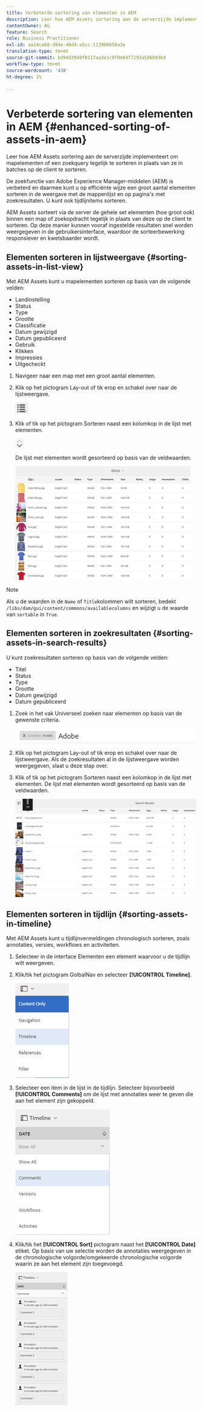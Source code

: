 ```yaml
---
title: Verbeterde sortering van elementen in AEM
description: Leer hoe AEM Assets sortering aan de serverzijde implementeert om mapelementen of een zoekquery tegelijk te sorteren in plaats van ze in batches op de client te sorteren.
contentOwner: AG
feature: Search
role: Business Practitioner
exl-id: aa24ca68-d94e-4bd4-a5cc-113906650a2e
translation-type: tm+mt
source-git-commit: bd94d3949f0117aa3e1c9f0e84f7293a5d6b03b4
workflow-type: tm+mt
source-wordcount: '438'
ht-degree: 1%

---
```


# Verbeterde sortering van elementen in AEM {#enhanced-sorting-of-assets-in-aem}

Leer hoe AEM Assets sortering aan de serverzijde implementeert om mapelementen of een zoekquery tegelijk te sorteren in plaats van ze in batches op de client te sorteren.

De zoekfunctie van Adobe Experience Manager-middelen (AEM) is verbeterd en daarmee kunt u op efficiënte wijze een groot aantal elementen sorteren in de weergave met de mappenlijst en op pagina&#39;s met zoekresultaten. U kunt ook tijdlijnitems sorteren.

AEM Assets sorteert via de server de gehele set elementen (hoe groot ook) binnen een map of zoekopdracht tegelijk in plaats van deze op de client te sorteren. Op deze manier kunnen vooraf ingestelde resultaten snel worden weergegeven in de gebruikersinterface, waardoor de sorteerbewerking responsiever en kwetsbaarder wordt.

## Elementen sorteren in lijstweergave {#sorting-assets-in-list-view}

Met AEM Assets kunt u mapelementen sorteren op basis van de volgende velden:

* Landinstelling
* Status
* Type
* Grootte
* Classificatie
* Datum gewijzigd
* Datum gepubliceerd
* Gebruik
* Klikken
* Impressies
* Uitgecheckt

1. Navigeer naar een map met een groot aantal elementen.
1. Klik op het pictogram Lay-out of tik erop en schakel over naar de lijstweergave.

   ![chlimage_1-394](assets/chlimage_1-394.png)

1. Klik of tik op het pictogram Sorteren naast een kolomkop in de lijst met elementen.

   ![chlimage_1-395](assets/chlimage_1-395.png)

   De lijst met elementen wordt gesorteerd op basis van de veldwaarden.

   ![chlimage_1-396](assets/chlimage_1-396.png)

>[!NOTE]
>
>Als u de waarden in de `Name` of `Title`kolommen wilt sorteren, bedekt `/libs/dam/gui/content/commons/availablecolumns` en wijzigt u de waarde van `sortable` in `True`.

## Elementen sorteren in zoekresultaten {#sorting-assets-in-search-results}

U kunt zoekresultaten sorteren op basis van de volgende velden:

* Titel
* Status
* Type
* Grootte
* Datum gewijzigd
* Datum gepubliceerd

1. Zoek in het vak Universeel zoeken naar elementen op basis van de gewenste criteria.

   ![chlimage_1-397](assets/chlimage_1-397.png)

1. Klik op het pictogram Lay-out of tik erop en schakel over naar de lijstweergave. Als de zoekresultaten al in de lijstweergave worden weergegeven, slaat u deze stap over.
1. Klik of tik op het pictogram Sorteren naast een kolomkop in de lijst met elementen. De lijst met elementen wordt gesorteerd op basis van de veldwaarden.

   ![chlimage_1-398](assets/chlimage_1-398.png)

## Elementen sorteren in tijdlijn {#sorting-assets-in-timeline}

Met AEM Assets kunt u tijdlijnvermeldingen chronologisch sorteren, zoals annotaties, versies, workflows en activiteiten.

1. Selecteer in de interface Elementen een element waarvoor u de tijdlijn wilt weergeven.
1. Klik/tik het pictogram GolbalNav en selecteer **[!UICONTROL Timeline]**.

   ![chlimage_1-399](assets/chlimage_1-399.png)

1. Selecteer een item in de lijst in de tijdlijn. Selecteer bijvoorbeeld **[!UICONTROL Comments]** om de lijst met annotaties weer te geven die aan het element zijn gekoppeld.

   ![chlimage_1-400](assets/chlimage_1-400.png)

1. Klik/tik het **[!UICONTROL Sort]** pictogram naast het **[!UICONTROL Date]** etiket. Op basis van uw selectie worden de annotaties weergegeven in de chronologische volgorde/omgekeerde chronologische volgorde waarin ze aan het element zijn toegevoegd.

   ![chlimage_1-401](assets/chlimage_1-401.png)
